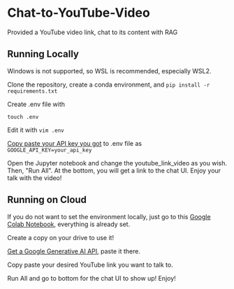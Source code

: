 # Chat-to-YouTube-Video
Provided a YouTube video link, chat to its content with RAG

## Running Locally
Windows is not supported, so WSL is recommended, especially WSL2.

Clone the repository, create a conda environment, and ```pip install -r requirements.txt```

Create .env file with 


```touch .env```

Edit it with ```vim .env```

[Copy paste your API key you got](https://ai.google.dev/) to .env file as ```GOOGLE_API_KEY=your_api_key```

Open the Jupyter notebook and change the youtube_link_video as you wish. Then, "Run All". At the bottom, you will get a link to the chat UI. Enjoy your talk with the video!

## Running on Cloud
If you do not want to set the environment locally, just go to this [Google Colab Notebook](https://colab.research.google.com/drive/1cABgN0ztqjiUSpnTF9YwFl6zLtZPGS05?usp=sharing), everything is already set.

Create a copy on your drive to use it!

[Get a Google Generative AI API](https://ai.google.dev/), paste it there.

Copy paste your desired YouTube link you want to talk to.

Run All and go to bottom for the chat UI to show up! Enjoy!

